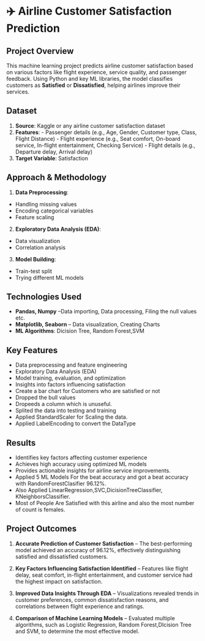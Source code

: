 # ✈️ Airline Customer Satisfaction Prediction  

## Project  Overview
This machine learning project predicts airline customer satisfaction based on various factors like flight experience, service quality, and passenger feedback. Using Python and key ML libraries, the model classifies customers as **Satisfied** or **Dissatisfied**, helping airlines improve their services.  

## Dataset
1. **Source**: Kaggle or any airline customer satisfaction dataset
2. **Features**: - Passenger details (e.g., Age, Gender, Customer type, Class, Flight Distance) - Flight experience (e.g., Seat comfort, On-board service, In-flight entertainment, Checking Service)
       - Flight details (e.g., Departure delay, Arrival delay)
3. **Target Variable**: Satisfaction

## Approach & Methodology
1. **Data Preprocessing**:
  - Handling missing values
  - Encoding categorical variables
  - Feature scaling
2. **Exploratory Data Analysis (EDA)**:
- Data visualization
- Correlation analysis
3. **Model Building**:
- Train-test split
- Trying different ML models

## Technologies Used  
- **Pandas, Numpy** –Data importing, Data processing, Filing the null values etc.
- **Matplotlib, Seaborn** – Data visualization, Creating Charts
- **ML Algorithms**: Dicision Tree, Random Forest,SVM

##  Key Features  
- Data preprocessing and feature engineering  
- Exploratory Data Analysis (EDA)  
- Model training, evaluation, and optimization  
- Insights into factors influencing satisfaction  
- Create a bar chart for Customers who are satisfied or not
- Dropped the bull values
- Dropeeds a column which is unuseful.
- Splited the data into testing and training
- Applied StandardScaler for  Scaling the data.
- Applied LabelEncoding to convert the DataType


##  Results  
- Identifies key factors affecting customer experience  
- Achieves high accuracy using optimized ML models  
- Provides actionable insights for airline service improvements.
- Applied 5 ML Models For the beat accuracy and got a beat accuracy  with RandomForestClasifier 96.12%.
- Also Applied LinearRegression,SVC,DicisionTreeClassifier, KNeighborsClassifier.
- Most of People Are Satisfied with this airline and also the most number of count is females.


## Project Outcomes
1. **Accurate Prediction of Customer Satisfaction**
       – The best-performing model achieved an accuracy of 96.12%, effectively distinguishing satisfied and dissatisfied customers.

2. **Key Factors Influencing Satisfaction Identified**
       – Features like flight delay, seat comfort, in-flight entertainment, and customer service had the highest impact on satisfaction.

3. **Improved Data Insights Through EDA**
       – Visualizations revealed trends in customer preferences, common dissatisfaction reasons, and correlations between flight experience and ratings.

4. **Comparison of Machine Learning Models**
       – Evaluated multiple algorithms, such as Logistic Regression, Random Forest,DIcision Tree and SVM, to determine the most effective model.

